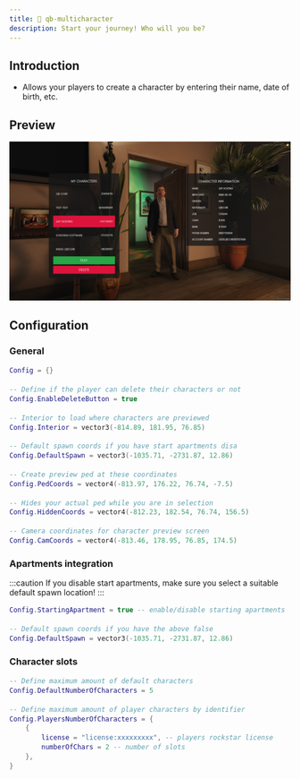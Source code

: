 ```yaml
---
title: 🙋 qb-multicharacter
description: Start your journey! Who will you be?
---
```


## Introduction

* Allows your players to create a character by entering their name, date of birth, etc.

## Preview

![](../../../assets/multichar.png)

## Configuration

### General

```lua
Config = {}

-- Define if the player can delete their characters or not
Config.EnableDeleteButton = true

-- Interior to load where characters are previewed
Config.Interior = vector3(-814.89, 181.95, 76.85)

-- Default spawn coords if you have start apartments disa
Config.DefaultSpawn = vector3(-1035.71, -2731.87, 12.86)

-- Create preview ped at these coordinates
Config.PedCoords = vector4(-813.97, 176.22, 76.74, -7.5)

-- Hides your actual ped while you are in selection
Config.HiddenCoords = vector4(-812.23, 182.54, 76.74, 156.5)

-- Camera coordinates for character preview screen
Config.CamCoords = vector4(-813.46, 178.95, 76.85, 174.5)
```

### Apartments integration

:::caution
If you disable start apartments, make sure you select a suitable default spawn location!
:::

```lua
Config.StartingApartment = true -- enable/disable starting apartments

-- Default spawn coords if you have the above false
Config.DefaultSpawn = vector3(-1035.71, -2731.87, 12.86)
```

### Character slots

```lua
-- Define maximum amount of default characters
Config.DefaultNumberOfCharacters = 5

-- Define maximum amount of player characters by identifier
Config.PlayersNumberOfCharacters = {
    {
        license = "license:xxxxxxxxx", -- players rockstar license
        numberOfChars = 2 -- number of slots
    },
}
```
